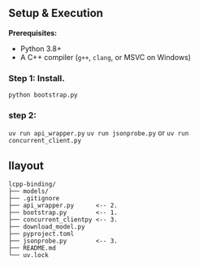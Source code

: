 
## Setup & Execution

**Prerequisites:**
- Python 3.8+
- A C++ compiler (`g++`, `clang`, or MSVC on Windows)

### Step 1: Install.
`python bootstrap.py`

### step 2:
`uv run api_wrapper.py`
`uv run jsonprobe.py`
or
`uv run concurrent_client.py`

## llayout
```
lcpp-binding/
├── models/
├── .gitignore
├── api_wrapper.py      <-- 2.
├── bootstrap.py        <-- 1.
├── concurrent_clientpy <-- 3.
├── download_model.py   
├── pyproject.toml
├── jsonprobe.py        <-- 3.
├── README.md
└── uv.lock
```
